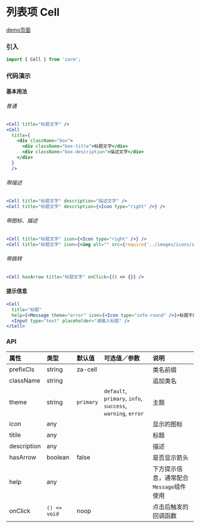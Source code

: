 # 列表项 Cell

[demo页面](https://zhongantecheng.github.io/zarm/#/cell)

### 引入

```js
import { Cell } from 'zarm';
```

### 代码演示

#### 基本用法

###### 普通
```jsx
<Cell title="标题文字" />
<Cell
  title={
    <div className="box">
      <div className="box-title">标题文字</div>
      <div className="box-description">描述文字</div>
    </div>
  }
  />
```

###### 带描述
```jsx
<Cell title="标题文字" description="描述文字" />
<Cell title="标题文字" description={<Icon type="right" />} />
```

###### 带图标、描述
```jsx
<Cell title="标题文字" icon={<Icon type="right" />} />
<Cell title="标题文字" icon={<img alt="" src={require('../images/icons/state.png')} />} />
```

###### 带跳转
```jsx
<Cell hasArrow title="标题文字" onClick={() => {}} />
```

#### 提示信息
```jsx
<Cell
  title="标题"
  help={<Message theme="error" icon={<Icon type="info-round" />}>标题不能为空</Message>}>
  <Input type="text" placeholder="请输入标题" />
</Cell>
```


### API

| 属性 | 类型 | 默认值 | 可选值／参数 | 说明 |
| :--- | :--- | :--- | :--- | :--- |
| prefixCls | string | za-cell | | 类名前缀 |
| className | string | | | 追加类名 |
| theme | string | `primary` | `default`, `primary`, `info`, `success`, `warning`, `error` | 主题 |
| icon | any | | | 显示的图标 |
| titile | any | | | 标题 |
| description | any | | | 描述 |
| hasArrow | boolean | false | | 是否显示箭头 |
| help | any | | | 下方提示信息，通常配合`Message`组件使用 |
| onClick | <code>() => void</code> | noop | | 点击后触发的回调函数 |







